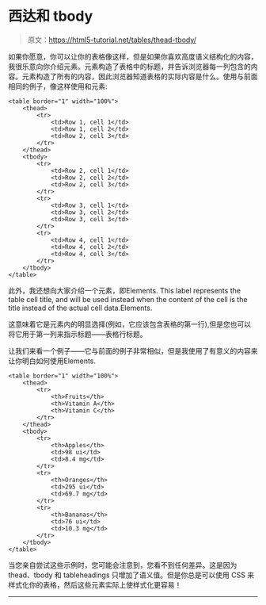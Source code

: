 # 西达和 tbody

> 原文：<https://html5-tutorial.net/tables/thead-tbody/>

如果你愿意，你可以让你的表格像这样，但是如果你喜欢高度语义结构化的内容，我很乐意向你介绍元素。元素构造了表格中的标题，并告诉浏览器每一列包含的内容。元素构造了所有的内容，因此浏览器知道表格的实际内容是什么。使用与前面相同的例子，像这样使用和元素:

```
<table border="1" width="100%">
	<thead>
		<tr>
			<td>Row 1, cell 1</td>
			<td>Row 1, cell 2</td>
			<td>Row 2, cell 3</td>
		</tr>
	</thead>
	<tbody>
		<tr>
			<td>Row 2, cell 1</td>
			<td>Row 2, cell 2</td>
			<td>Row 2, cell 3</td>
		</tr>
		<tr>
			<td>Row 3, cell 1</td>
			<td>Row 3, cell 2</td>
			<td>Row 3, cell 3</td>
		</tr>
		<tr>
			<td>Row 4, cell 1</td>
			<td>Row 4, cell 2</td>
			<td>Row 4, cell 3</td>
		</tr>
	</tbody>
</table>
```

此外，我还想向大家介绍一个元素，即Elements. This label represents the table cell title, and will be used instead when the content of the cell is the title instead of the actual cell data.Elements.

这意味着它是元素内的明显选择(例如，它应该包含表格的第一行),但是您也可以将它用于第一列来指示标题——表格行标题。

让我们来看一个例子——它与前面的例子非常相似，但是我使用了有意义的内容来让你明白如何使用Elements.

```
<table border="1" width="100%">
	<thead>
		<tr>
			<th>Fruits</th>
			<th>Vitamin A</th>
			<th>Vitamin C</th>
		</tr>
	</thead>
	<tbody>
		<tr>
			<th>Apples</th>
			<td>98 ui</td>
			<td>8.4 mg</td>
		</tr>
		<tr>
			<th>Oranges</th>
			<td>295 ui</td>
			<td>69.7 mg</td>
		</tr>
		<tr>
			<th>Bananas</th>
			<td>76 ui</td>
			<td>10.3 mg</td>
		</tr>
	</tbody>
</table>
```

<input type="hidden" name="IL_IN_ARTICLE">

当您亲自尝试这些示例时，您可能会注意到，您看不到任何差异。这是因为 thead、tbody 和 tableheadings 只增加了语义值。但是你总是可以使用 CSS 来样式化你的表格，然后这些元素实际上使样式化更容易！

* * *